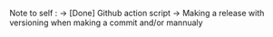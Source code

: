 Note to self :
-> [Done] Github action script -> Making a release with versioning when making a commit and/or mannualy
